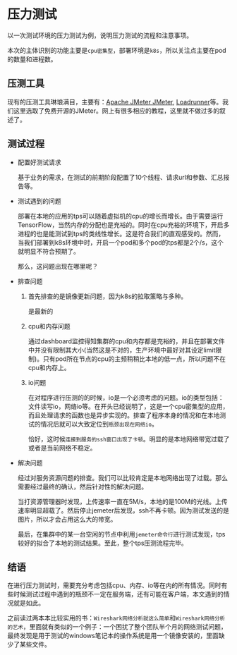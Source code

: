 # 压力测试

以一次测试环境的压力测试为例，说明压力测试的流程和注意事项。

本次的主体识别的功能主要是```cpu密集型```，部署环境是```k8s```，所以关注点主要在pod的数量和进程数。

## 压测工具

现有的压测工具琳琅满目，主要有：[Apache JMeter JMeter](https://github.com/apache/jmeter), [Loadrunner](https://www.microfocus.com/zh-cn/products/loadrunner-load-testing/overview)等。我们这里选取了免费开源的JMeter。网上有很多相应的教程，这里就不做过多的叙述了。

## 测试过程

* 配置好测试请求

    基于业务的需求，在测试的前期阶段配置了10个线程、请求url和参数、汇总报告等。

* 测试遇到的问题

    部署在本地的应用的tps可以随着虚拟机的cpu的增长而增长。由于需要运行TensorFlow，当然内存的分配也是充裕的。同时在cpu充裕的环境下，开启多进程的也是能测试到tps的类线性增长。这是符合我们的直观感受的。然而，当我们部署到k8s环境中时，开启一个pod和多个pod的tps都是2个/s，这个就明显不符合预期了。

    那么，这问题出现在哪里呢？

* 排查问题

    1. 首先排查的是镜像更新问题，因为k8s的拉取策略与多种。

        是最新的

    2. cpu和内存问题

        通过dashboard监控得知集群的cpu和内存都是充裕的，并且在部署文件中并没有限制其大小(当然这是不对的，生产环境中最好对其设定limit限制)。只有pod所在节点的cpu的主频稍稍比本地的低一点，所以问题不在cpu和内存上。

    3. io问题

        在对程序进行压测的的时候，io是一个必须考虑的问题。io的类型包括：文件读写io，网络io等。在开头已经说明了，这是一个cpu密集型的应用，而且处理请求的函数也是异步实现的。排查了程序本身的情况和在本地测试的情况后就可以大致定位到```瓶颈出现在网络io```。

        恰好，这时候```连接到服务的ssh窗口出现了卡顿```。明显的是本地网络带宽过载了或者是当前网络不稳定。

* 解决问题

    经过对服务资源问题的排查。我们可以比较肯定是本地网络出现了过载。那么需要经过最终的确认，然后针对性的解决问题。

    当打资源管理器时发现，上传速率一直在5M/s，本地的是100M的光线。上传速率明显超载了。然后停止jemeter后发现，ssh不再卡顿。因为测试发送的是图片，所以才会占用这么大的带宽。

    最后，在集群中的某一台空闲的节点中利用```jemeter命令行```进行测试发现，tps较好的拟合了本地的测试结果。至此，整个tps压测流程完毕。

## 结语

在进行压力测试时，需要充分考虑包括cpu、内存、io等在内的所有情况。同时有些时候测试过程中遇到的瓶颈不一定在服务端，还有可能在客户端，本文遇到的情况就是如此。

之前读过两本本比较实用的书：```Wireshark网络分析就这么简单```和```Wireshark网络分析的艺术```，里面就有类似的一个例子：一个困扰了整个团队半个月的网络测试问题，最终发现是用于测试的windows笔记本的操作系统是用一个镜像安装的，里面缺少了某些文件。
